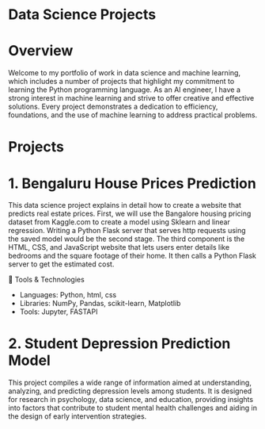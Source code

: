 # Data Science Projects
# Overview
Welcome to my portfolio of work in data science and machine learning, which includes a number of projects that highlight my commitment to learning the Python programming language. As an AI engineer, I have a strong interest in machine learning and strive to offer creative and effective solutions. Every project demonstrates a dedication to efficiency, foundations, and the use of machine learning to address practical problems.

# Projects 
# 1. Bengaluru House Prices Prediction
   This data science project explains in detail how to create a website that predicts real estate prices. First, we will use the Bangalore housing pricing dataset from Kaggle.com to create a model using Sklearn and linear regression. Writing a Python Flask server that serves http requests using the saved model would be the second stage. The third component is the HTML, CSS, and JavaScript website that lets users enter details like bedrooms and the square footage of their home. It then calls a Python Flask server to get the estimated cost.

🧰 Tools & Technologies
- Languages: Python, html, css
- Libraries: NumPy, Pandas, scikit-learn, Matplotlib
- Tools: Jupyter, FASTAPI

# 2.  Student Depression Prediction Model
   This project compiles a wide range of information aimed at understanding, analyzing, and predicting depression levels among students. It is designed for research in psychology, data science, and education, providing insights into factors that contribute to student mental health challenges and aiding in the design of early intervention strategies.
